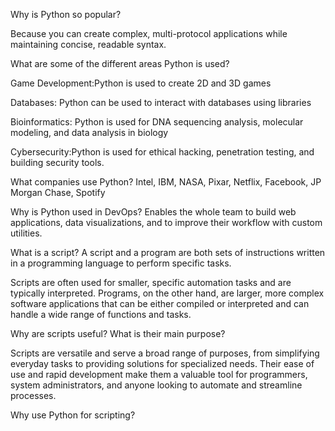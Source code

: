 Why is Python so popular?

Because you can create complex, multi-protocol
applications while maintaining concise, readable syntax.

What are some of the different areas Python is used? 

Game Development:Python is used to create 2D and 3D games


Databases: Python can be used to interact with databases using libraries 

Bioinformatics: Python is used for DNA sequencing analysis, molecular modeling,
and data analysis in biology

Cybersecurity:Python is used for ethical hacking, penetration testing, 
and building security tools.

What companies use Python?
Intel, IBM, NASA, Pixar, Netflix, Facebook, JP Morgan Chase, Spotify

Why is Python used in DevOps?
Enables the whole team to build web applications, data visualizations, 
and to improve their workflow with custom utilities.

What is a script?
A script and a program are both sets of instructions written in a programming
language to perform specific tasks.

Scripts are often used for smaller, specific automation tasks and are 
typically interpreted. Programs, on the other hand, are larger, 
more complex software applications that can be either compiled or 
interpreted and can handle a wide range of functions and tasks.

Why are scripts useful? What is their main purpose?

Scripts are versatile and serve a broad range of purposes,
from simplifying everyday tasks to providing solutions for specialized
needs. Their ease of use and rapid development make them a valuable 
tool for programmers, system administrators, and anyone looking to
automate and streamline processes.

Why use Python for scripting?





